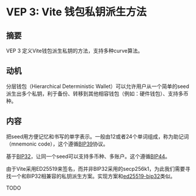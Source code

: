 # VEP 3: Vite 钱包私钥派生方法

## 摘要

VEP 3 定义Vite钱包派生私钥的方法，支持多种curve算法。

## 动机

分层钱包（Hierarchical Deterministic Wallet）可以允许用户从一个简单的seed派生出多个私钥，利于备份、转移到其他相容钱包（例如：硬件钱包）、支持多币种。

## 内容

把seed用方便记忆和书写的单字表示。一般由12或者24个单词组成，称为助记词（mnemonic code），这个遵循[BIP39](https://github.com/bitcoin/bips/blob/master/bip-0039.mediawiki)协议。

基于[BIP32](https://github.com/bitcoin/bips/blob/master/bip-0032.mediawiki)，让同一个seed可以支持多币种、多账户。这个遵循[BIP44](https://github.com/bitcoin/bips/blob/master/bip-0044.mediawiki)。

由于Vite采用ED25519来签名，而并非BIP32采用的secp256k1，为此我们需要寻找一个和BIP32相兼容的私钥派生方案。实现方案和[ed25519-bip32](https://cardanolaunch.com/assets/Ed25519_BIP.pdf)类似。


TODO
